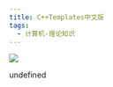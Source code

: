 ```yaml
---
title: C++Templates中文版
tags:
  - 计算机-理论知识
---
```


![](https://wfqqreader-1252317822.image.myqcloud.com/cover/394/22691394/s_22691394.jpg)

undefined